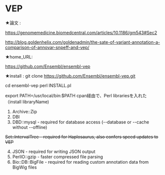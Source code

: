 # VEP

★論文 :

https://genomemedicine.biomedcentral.com/articles/10.1186/gm543#Sec2

http://blog.goldenhelix.com/goldenadmin/the-sate-of-variant-annotation-a-comparison-of-annovar-snpeff-and-vep/


★home_URL:

https://github.com/Ensembl/ensembl-vep


★install : 
git clone https://github.com/Ensembl/ensembl-vep.git

cd ensembl-vep
perl INSTALL.pl

export PATH=/usr/local/bin:$PATH
cpan経由で、Perl librariesを入れた （install libraryName)
1) Archive::Zip
2) DBI
3) DBD::mysql - required for database access (--database or --cache without --offline)

<s> Set::IntervalTree - required for Haplosaurus, also confers speed updates to VEP </s>

4) JSON - required for writing JSON output
5) PerlIO::gzip - faster compressed file parsing
6) Bio::DB::BigFile - required for reading custom annotation data from BigWig files





